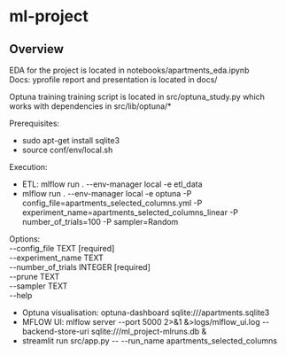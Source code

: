 # ml-project

## Overview

EDA for the project is located in notebooks/apartments_eda.ipynb  
Docs: yprofile report and presentation is located in docs/

Optuna training training script is located in src/optuna_study.py which works with dependencies in src/lib/optuna/*

Prerequisites: 
* sudo apt-get install sqlite3 
* source conf/env/local.sh

Execution: 
* ETL: mlflow run . --env-manager local -e etl_data
* mlflow run . --env-manager local -e optuna -P config_file=apartments_selected_columns.yml -P experiment_name=apartments_selected_columns_linear -P number_of_trials=100 -P sampler=Random

Options:  
  --config_file TEXT          [required]  
  --experiment_name TEXT  
  --number_of_trials INTEGER  [required]  
  --prune TEXT  
  --sampler TEXT  
  --help  

* Optuna visualisation: optuna-dashboard sqlite:///apartments.sqlite3
* MFLOW UI: mlflow server --port 5000 2>&1 &>logs/mlflow_ui.log --backend-store-uri sqlite:///ml_project-mlruns.db &
* streamlit run src/app.py -- --run_name apartments_selected_columns
